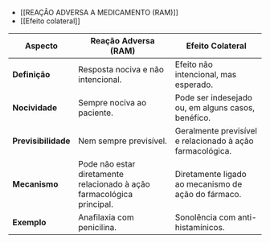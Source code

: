 - [[REAÇÃO ADVERSA A MEDICAMENTO (RAM)]]
- [[Efeito colateral]]

| **Aspecto**         | **Reação Adversa (RAM)**                                               | **Efeito Colateral**                                      |
| ------------------- | ---------------------------------------------------------------------- | --------------------------------------------------------- |
| **Definição**       | Resposta nociva e não intencional.                                     | Efeito não intencional, mas esperado.                     |
| **Nocividade**      | Sempre nociva ao paciente.                                             | Pode ser indesejado ou, em alguns casos, benéfico.        |
| **Previsibilidade** | Nem sempre previsível.                                                 | Geralmente previsível e relacionado à ação farmacológica. |
| **Mecanismo**       | Pode não estar diretamente relacionado à ação farmacológica principal. | Diretamente ligado ao mecanismo de ação do fármaco.       |
| **Exemplo**         | Anafilaxia com penicilina.                                             | Sonolência com anti-histamínicos.                         |
